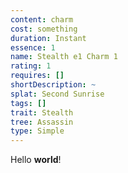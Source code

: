 ```yaml
---
content: charm
cost: something
duration: Instant
essence: 1
name: Stealth e1 Charm 1
rating: 1
requires: []
shortDescription: ~
splat: Second Sunrise
tags: []
trait: Stealth
tree: Assassin
type: Simple
---
```


Hello **world**!
